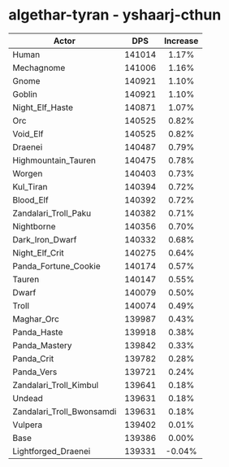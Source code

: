 # algethar-tyran - yshaarj-cthun
| Actor | DPS | Increase |
|---|:---:|:---:|
|Human|141014|1.17%|
|Mechagnome|141006|1.16%|
|Gnome|140921|1.10%|
|Goblin|140921|1.10%|
|Night_Elf_Haste|140871|1.07%|
|Orc|140525|0.82%|
|Void_Elf|140525|0.82%|
|Draenei|140487|0.79%|
|Highmountain_Tauren|140475|0.78%|
|Worgen|140403|0.73%|
|Kul_Tiran|140394|0.72%|
|Blood_Elf|140392|0.72%|
|Zandalari_Troll_Paku|140382|0.71%|
|Nightborne|140356|0.70%|
|Dark_Iron_Dwarf|140332|0.68%|
|Night_Elf_Crit|140275|0.64%|
|Panda_Fortune_Cookie|140174|0.57%|
|Tauren|140147|0.55%|
|Dwarf|140079|0.50%|
|Troll|140074|0.49%|
|Maghar_Orc|139987|0.43%|
|Panda_Haste|139918|0.38%|
|Panda_Mastery|139842|0.33%|
|Panda_Crit|139782|0.28%|
|Panda_Vers|139721|0.24%|
|Zandalari_Troll_Kimbul|139641|0.18%|
|Undead|139631|0.18%|
|Zandalari_Troll_Bwonsamdi|139631|0.18%|
|Vulpera|139402|0.01%|
|Base|139386|0.00%|
|Lightforged_Draenei|139331|-0.04%|
